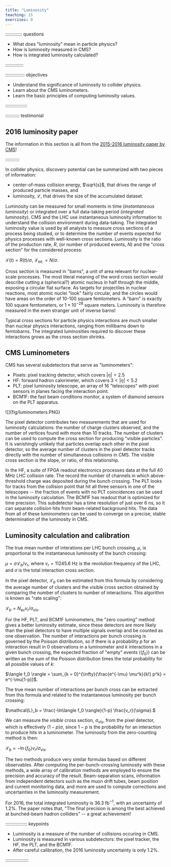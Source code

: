 ```yaml
---
title: "Luminosity"
teaching: 15
exercises: 0
---
```


::::::::::::: questions

- What does "luminosity" mean in particle physics?
- How is luminosity measured in CMS?
- How is integrated luminosity calculated?

::::::::::::::

::::::::::::::: objectives

- Understand the significance of luminosity to collider physics.
- Learn about the CMS luminometers.
- Learn the basic principles of computing luminosity values.

:::::::::::::::::

::::::::::: testimonial

## 2016 luminosity paper

The information in this section is all from the [2015-2016 luminosity paper by CMS](https://arxiv.org/abs/2104.01927)!

:::::::::::

In collider physics, discovery potential can be summarized with two pieces of information:

 * center-of-mass collision energy, $\sqrt{s}$, that drives the range of produced particle masses, and
 * luminosity, $\mathcal{L}$, that drives the size of the accumulated dataset.

Luminosity can be measured for small moments in time (*instantaneous luminosity*) or integrated over
a full data-taking period (*integrated luminosity*). CMS and the LHC use instantaneous luminosity information to
understand the collision environment during data-taking. The integrated luminosity value is used by all analysts
to measure cross sections of a process being studied, or to determine the number of events expected for physics
processes with well-known cross sections. Luminosity is the ratio of the production rate, $R$, (or number of produced events, $N$) and the
"cross section" for the considered process:

$\mathcal{L}(t) = R(t)/\sigma,$
$\mathcal{L}_{\mathrm{int.}} = N/\sigma.$

Cross section is measured in "barns", a unit of area relevant for nuclear-scale processes. The most literal meaning of the word cross section
would describe cutting a (spherical?) atomic nucleus in half through the middle, exposing a circular flat surface. As targets for projectiles
in nuclear reactions, most atomic nuclei "look" fairly circular, and the circles would have areas on the order of 10-100 square femtometers.
A "barn" is exactly 100 square femtometers, or $1 \times 10^{-28}$ square meters. Luminosity is therefore measured in the even stranger unit of
inverse barns!

Typical cross sections for particle physics interactions are much smaller than nuclear physics interactions, ranging from millibarns down to
femtobarns. The integrated luminosities required to discover these interactions grows as the cross section shrinks. 

## CMS Luminometers

CMS has several subdetectors that serve as "luminometers":

 * Pixels: pixel tracking detector, which covers $|\eta| < 2.5$
 * HF: forward hadron calorimeter, which covers $3 < |\eta| < 5.2$
 * PLT: pixel luminosity telescope, an array of 16 "telescopes" with pixel sensors in planes facing the interaction point. 
 * BCM1F: the fast beam conditions monitor, a system of diamond sensors on the PLT apparatus.


![]{fig/luminometers.PNG}

The pixel detector contributes two measurements that are used for luminosity calculations: the number of charge clusters observed, and the number
of vertices found with more than 10 tracks. The number of clusters can be used to compute the cross section for producing "visible particles".
It is vanishingly unlikely that particles overlap each other in the pixel detector, so the average number of clusters in the pixel detector tracks
directly with the number of simultaneous collisions in CMS. The visible cross section is the slope, or ratio, of this relationship. 

In the HF, a suite of FPGA readout electronics processes data at the full 40 MHz LHC collision rate. The record the number of channels in which
above-threshold charge was deposited during the bunch crossing. The PLT looks for tracks from the collision point that hit all three sensors in one
of the telescopes -- the fraction of events with no PLT coincidences can be used in the luminosity calculation. The BCM1F has readout that is
optimized for time precision. This subdetector has a time resolution of just over 6 ns, so it can separate collision hits from beam-related background
hits. The data from all of these luminometers can be used to converge on a precise, stable determination of the luminosity in CMS.

## Luminosity calculation and calibration

The true mean number of interations per LHC bunch crossing, $\mu$, is proportional to the instantaneous luminosity of the bunch crossing:

$\mu = \sigma \mathcal{L}_b / v_r$, where $v_r = 11 245.6$ Hz is the revolution frequency of the LHC, and $\sigma$ is the total interaction cross section.

In the pixel detector, $\mathcal{L}_b$ can be estimated from this formula by considering the average number of clusters and the visible cross section
obtained by comparing the number of clusters to number of interactions. This algorithm is known as "rate scaling":

$\mathcal{L}_b = N_{\mathrm{av}} v_r / \sigma_{\mathrm{vis}}.$

For the HF, PLT, and BCM1F luminometers, the "zero counting" method gives a better luminosity estimate, since these detectors are more likely than the
pixel detectors to have multiple signals overlap and be counted as one observation. The number of interactions per bunch crossing is governed by the
Poisson distribution, so if there is a probability $p$ for an interaction result in 0 observations in a luminometer and $k$ interactions in a given
bunch crossing, the expected fraction of "empty" events ($\langle f_0 \rangle$) can be written as the sum of the Poisson distribution times the total
probability for all possible values of $k$:

$\langle f_0 \rangle = \sum_{k = 0}^{\infty}{\frac{e^{-\mu} \mu^k}{k!} p^k} = e^{-\mu(1-p)}$.

The true mean number of interactions per bunch cross can be extracted from this formula and related to the instantaneous luminosity per bunch crossing:

$\mathcal{L}_b = \frac{-\ln\langle f_0 \rangle}{1-p} \frac{v_r}{\sigma}.$

We can measure the *visible* cross section, $\sigma_{\mathrm{vis}}$, from the pixel detector, which is effectively $(1-p)\sigma$, since $1-p$ is the
probability for an interaction to produce hits in a luminometer. The luminosity from the zero-counting method is then:

$\mathcal{L}_b = -\ln\langle f_0 \rangle v_r/\sigma_{\mathrm{vis}}$.

The two methods produce very similar formulas based on different observables. After computing the per-bunch-crossing luminosity with these methods,
a wide array of calibration methods are employed to ensure the precision and accuracy of the result. Beam-separation scans, information from independent
detectors such as the muon drift tubes, beam position and current monitoring data, and more are used to compute corrections and uncertainties in the luminosity measurement.

For 2016, the total integrated luminosity is 36.3 fb$^{-1}$, with an uncertainty of 1.2%. The paper notes that, "The final precision is among the best achieved at bunched-beam hadron colliders" -- a great achievement!

::::::::::::::::: keypoints

- Luminosity is a measure of the number of collisions occuring in CMS.
- Luminosity is measured in various subdetectors: the pixel tracker, the HF, the PLT, and the BCM1F.
- After careful calibration, the 2016 luminosity uncertainty is only 1.2%.

::::::::::::::::::

